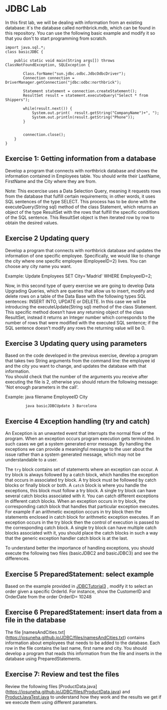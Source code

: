 # JDBC Lab

In this first lab, we will be dealing with information from an existing database: it´s the database called northbrick.mdb, which can be found in this repository. 
You can use the following basic example and modify it so that you don't to start programming from scratch. 

```
import java.sql.*;
class basicJDBC {

    public static void main(String args[]) throws ClassNotFoundException, SQLException {

        Class.forName("sun.jdbc.odbc.JdbcOdbcDriver");
        Connection connection = DriverManager.getConnection("jdbc:odbc:northbrick");
        
        Statement statement = connection.createStatement();
        ResultSet result = statement.executeQuery("Select * from Shippers");
        
        while(result.next()) {
            System.out.print(  result.getString("CompanyName")+", ");
            System.out.println(result.getString("Phone"));
        }
        
        
        connection.close();
    }
}
````
## Exercise 1: Getting information from a database
Develop a program that connects with northbrick database and shows the information contained in Employees table. You should write their LastName, FirstName and the City where they are from. 

Note: This excercise uses a Data Selection Query, meaning it requests rows from the database that fulfill certain requirements; in other words, it uses SQL sentences of the type SELECT.
This process has to be done with the executeQuery(String sql) method of the class Statement, which returns an object of the type ResultSet with the rows that fulfill the specific conditions of the SQL sentence. This ResultSet object is then iterated row by row to obtain the desired values.

## Exercise 2 Updating query
Develop a program that connects with northbrick database and updates the information of one specific employee. Specifically, we would like to change the city where one specific employee (EmployeeID=2) lives. You can choose any city name you want. 

Example: Update Employees SET City='Madrid' WHERE EmployeeID=2;

Now, in this second type of query exercise we are going to develop Data Upgrading Queries, which are queries that allow us to insert, modify and delete rows on a table of the Data Base with the following types SQL sentences: INSERT INTO, UPDATE or DELETE.
In this case we will be introducing the executeUpdate(String sql) method of the class Statement. This specific method doesn’t have any returning object of the class ResultSet, instead it returns an Integer number which corresponds to the number of rows that were modified
with the executed SQL sentence; if the SQL sentence doesn’t modify any rows the returning value will be 0.

## Exercise 3 Updating query using parameters
Based on the code developed in the previous exercise, develop a program that takes two String arguments from the command line: the employee id and the city you want to change, and updates the database with that information.  
You should check that the number of the arguments you receive after executing the file is 2, otherwise you should return the following message: 'Not enough parameters in the call'.

Example: java filename EmployeeID City
```
         java basicJDBCUpdate 3 Barcelona
```         
## Exercise 4 Exception handling (try and catch)

An Exception is an unwanted event that interrupts the normal flow of the program. When an exception occurs program execution gets terminated. In such cases we get a system generated error message. By handling the exceptions we can provide a meaningful message to the user about the issue rather than a system generated message, which may not be understandable to a user.

The ```try``` block contains set of statements where an exception can occur. A try block is always followed by a catch block, which handles the exception that occurs in associated try block. A try block must be followed by catch blocks or finally block or both.
A ```catch``` block is where you handle the exceptions, this block must follow a try block. A single try block can have several catch blocks associated with it. You can catch different exceptions in different catch blocks. When an exception occurs in try block, the corresponding catch block that handles that particular exception executes. For example if an arithmetic exception occurs in try block then the statements enclosed in catch block for arithmetic exception executes.
If an exception occurs in the try block then the control of execution is passed to the corresponding catch block. A single try block can have multiple catch blocks associated with it, you should place the catch blocks in such a way that the generic exception handler catch block is at the last.

To understand better the importance of handling exceptions, you should execute the following two files (basicJDBC2 and basicJDBC3) and see the differences.  

## Exercise 5 PreparedStatement: select example
Based on the example provided in [JDBCTutorial3](https://josuneha.github.io/JDBC/JDBCTutorial3.md) , modify it to select an order given a specific OrderId. 
For instance, show the CustomerID and OrderDate from the order OrderID= 10248

## Exercise 6 PreparedStatement: insert data from a file in the database 
The file [namesAndCities.txt] (https://josuneha.github.io/JDBC/files/namesAndCities.txt) contains information about employees that needs to be added to the database. Each row in the file contains the last name, first name and city. You should develop a program that reads this information from the file and inserts in the database using PreparedStatements. 

## Exercise 7: Review and test the files 
Review the following files [ProductData.java] (https://josuneha.github.io/JDBC/files/ProductData.java) and [ProductJavaTest.java](https://josuneha.github.io/JDBC/files/ProductDataTest.java) to understand how they work and the results we get if we execute them using different parameters. 

